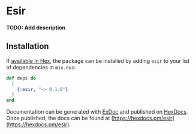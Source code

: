 # Esir

**TODO: Add description**

## Installation

If [available in Hex](https://hex.pm/docs/publish), the package can be installed
by adding `esir` to your list of dependencies in `mix.exs`:

```elixir
def deps do
  [
    {:esir, "~> 0.1.0"}
  ]
end
```

Documentation can be generated with [ExDoc](https://github.com/elixir-lang/ex_doc)
and published on [HexDocs](https://hexdocs.pm). Once published, the docs can
be found at [https://hexdocs.pm/esir](https://hexdocs.pm/esir).

